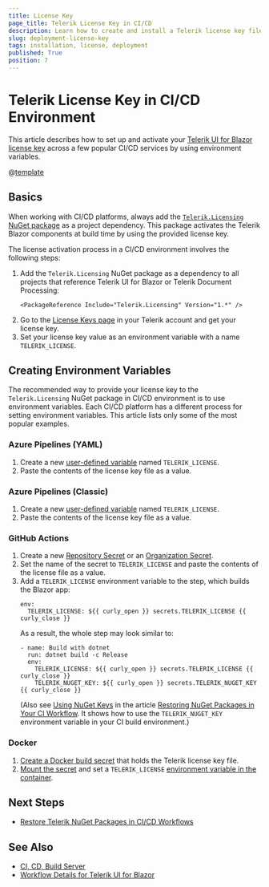 ```yaml
---
title: License Key
page_title: Telerik License Key in CI/CD
description: Learn how to create and install a Telerik license key file in continuous integration and continuous delivery (CI/CD) workflows and environments.
slug: deployment-license-key
tags: installation, license, deployment
published: True
position: 7
---
```


# Telerik License Key in CI/CD Environment

This article describes how to set up and activate your [Telerik UI for Blazor license key](slug:installation-license-key) across a few popular CI/CD services by using environment variables.

@[template](/_contentTemplates/common/get-started.md#license-key-version)

## Basics

When working with CI/CD platforms, always add the [`Telerik.Licensing` NuGet package](slug:getting-started/what-you-need#nuget-packages) as a project dependency. This package activates the Telerik Blazor components at build time by using the provided license key.

The license activation process in a CI/CD environment involves the following steps:

1. Add the `Telerik.Licensing` NuGet package as a dependency to all projects that reference Telerik UI for Blazor or Telerik Document Processing:
    ````XML.skip-repl
    <PackageReference Include="Telerik.Licensing" Version="1.*" />
    ````
1. Go to the <a href="https://www.telerik.com/account/your-licenses/license-keys" target="_blank">License Keys page</a> in your Telerik account and get your license key.
1. Set your license key value as an environment variable with a name `TELERIK_LICENSE`.

## Creating Environment Variables

The recommended way to provide your license key to the `Telerik.Licensing` NuGet package in CI/CD environment is to use environment variables. Each CI/CD platform has a different process for setting environment variables. This article lists only some of the most popular examples.

### Azure Pipelines (YAML)

1. Create a new <a href="https://docs.microsoft.com/en-us/azure/devops/pipelines/process/variables?view=azure-devops&tabs=yaml%2Cbatch" target="_blank">user-defined variable</a> named `TELERIK_LICENSE`.
1. Paste the contents of the license key file as a value.

### Azure Pipelines (Classic)

1. Create a new <a href="https://docs.microsoft.com/en-us/azure/devops/pipelines/process/variables?view=azure-devops&tabs=classic%2Cbatch" target="_blank">user-defined variable</a> named `TELERIK_LICENSE`.
1. Paste the contents of the license key file as a value.

### GitHub Actions

1. Create a new <a href="https://docs.github.com/en/actions/reference/encrypted-secrets#creating-encrypted-secrets-for-a-repository" target="_blank">Repository Secret</a> or an <a href="https://docs.github.com/en/actions/reference/encrypted-secrets#creating-encrypted-secrets-for-an-organization" target="_blank">Organization Secret</a>.
1. Set the name of the secret to `TELERIK_LICENSE` and paste the contents of the license file as a value.
1. Add a `TELERIK_LICENSE` environment variable to the step, which builds the Blazor app:
    ````YAML.skip-repl
    env:
      TELERIK_LICENSE: ${{ curly_open }} secrets.TELERIK_LICENSE {{ curly_close }}
    ````
    As a result, the whole step may look similar to:
    ````YAML.skip-repl
    - name: Build with dotnet
      run: dotnet build -c Release
      env:
        TELERIK_LICENSE: ${{ curly_open }} secrets.TELERIK_LICENSE {{ curly_close }}
        TELERIK_NUGET_KEY: ${{ curly_open }} secrets.TELERIK_NUGET_KEY {{ curly_close }}
    ````
    (Also see [Using NuGet Keys](slug:deployment-nuget#using-nuget-keys) in the article [Restoring NuGet Packages in Your CI Workflow](slug:deployment-nuget). It shows how to use the `TELERIK_NUGET_KEY` environment variable in your CI build environment.)

### Docker

1. [Create a Docker build secret](https://docs.docker.com/build/building/secrets/#using-build-secrets) that holds the Telerik license key file.
1. [Mount the secret](https://docs.docker.com/build/building/secrets/#secret-mounts) and set a `TELERIK_LICENSE` [environment variable in the container](https://docs.docker.com/build/building/secrets/#target).

## Next Steps

* [Restore Telerik NuGet Packages in CI/CD Workflows](slug:deployment-nuget)

## See Also

* [CI, CD, Build Server](slug:deployment-ci-cd-build-pc)
* [Workflow Details for Telerik UI for Blazor](slug:getting-started/what-you-need)
